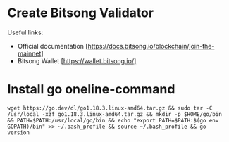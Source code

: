 # Create Bitsong Validator

Useful links:

- Official documentation [https://docs.bitsong.io/blockchain/join-the-mainnet]<br />
- Bitsong Wallet [https://wallet.bitsong.io/]<br />

# Install go oneline-command

`wget https://go.dev/dl/go1.18.3.linux-amd64.tar.gz && sudo tar -C /usr/local -xzf go1.18.3.linux-amd64.tar.gz && mkdir -p $HOME/go/bin && PATH=$PATH:/usr/local/go/bin && echo "export PATH=$PATH:$(go env GOPATH)/bin" >> ~/.bash_profile && source ~/.bash_profile && go version`
